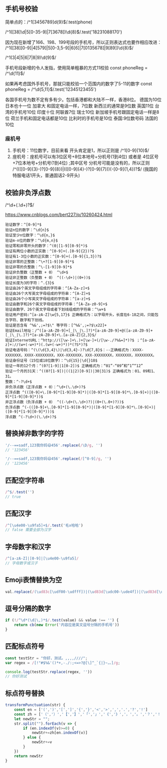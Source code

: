 ## 手机号校验
简单点的：/^1[3456789]d{9}$/.test(phone)

/^1([38]\d|5[0-35-9]|7[3678])\d{8}$/.test('18231088170')

因为现在新增了166、198、199号段的手机号，所以正则表达式也要作相应改进：
/^1([38][0-9]|4[579]|5[0-3,5-9]|6[6]|7[0135678]|9[89])\d{8}$/

/^1(3|4|5|6|7|8|9)\d{9}$/

手机号段新增的令人发指，使用简单粗暴的方式11校验
const phoneReg = /^\d{11}$/

如果再考虑国外手机号，那就只能校验一个范围内的数字了5-11的数字
const phoneReg = /^\d{5,11}$/.test('12345123455')

各国手机号为数不定有多有少。包括香港都和大陆不一样，香港8位。
德国为10位
日本也十一位
加拿大 和固定电话一样，7位数
新西兰的通常是9位数
英国11位
台湾的手机号10位
印度十位
阿联酋7位
瑞士10位
新加坡手机号跟固定电话一样是8位
荷兰手机和固定电话都是10位
比利时的手机号是10位
泰国:9位数号码
法国的10位

### 座机号
1. 手机号：11位数字，目前来看 开头肯定是1，所以正则是 /^1[0-9]{10}$/
2. 座机号：座机号可以有3位区号+8位本地号+分机号(1到4位) 或者是 4位区号+7位本地号+分机号(1到4位) ;其中区号 分机号可能是没有的，所以正则 /^((([0-9]{3}-)?[0-9]{8})|(([0-9]{4}-)?[0-9]{7}))(-[0-9]{1,4})?$/
(我国的特服电话1开头，普通固话2-9开头)


## 校验非负浮点数
/^\d+(\.\d+)?$/

https://www.cnblogs.com/bert227/p/10260424.html
```
验证数字：^[0-9]*$
验证n位的数字：^\d{n}$
验证至少n位数字：^\d{n,}$
验证m-n位的数字：^\d{m,n}$
验证零和非零开头的数字：^(0|[1-9][0-9]*)$
验证有两位小数的正实数：^[0-9]+(.[0-9]{2})?$
验证有1-3位小数的正实数：^[0-9]+(.[0-9]{1,3})?$
验证非零的正整数：^\+?[1-9][0-9]*$
验证非零的负整数：^\-[1-9][0-9]*$
验证非负整数（正整数 + 0） ^\d+$
验证非正整数（负整数 + 0） ^((-\d+)|(0+))$
验证长度为3的字符：^.{3}$
验证由26个英文字母组成的字符串：^[A-Za-z]+$
验证由26个大写英文字母组成的字符串：^[A-Z]+$
验证由26个小写英文字母组成的字符串：^[a-z]+$
验证由数字和26个英文字母组成的字符串：^[A-Za-z0-9]+$
验证由数字、26个英文字母或者下划线组成的字符串：^\w+$
验证用户密码:^[a-zA-Z]\w{5,17}$ 正确格式为：以字母开头，长度在6-18之间，只能包含字符、数字和下划线。
验证是否含有 ^%&',;=?$\" 等字符：[^%&',;=?$\x22]+
验证Email地址：/^([a-zA-Z0-9]+[_|\_|\.]?)*[a-zA-Z0-9]+@([a-zA-Z0-9]+[_|\_|\.]?)*[a-zA-Z0-9]+\.[a-zA-Z]{2,3}$/
验证InternetURL：^http://([\w-]+\.)+[\w-]+(/[\w-./?%&=]*)?$ ；^[a-zA-z]+://(w+(-w+)*)(.(w+(-w+)*))*(?S*)?$
验证电话号码：^(\(\d{3,4}\)|\d{3,4}-)?\d{7,8}$：--正确格式为：XXXX-XXXXXXX，XXXX-XXXXXXXX，XXX-XXXXXXX，XXX-XXXXXXXX，XXXXXXX，XXXXXXXX。
验证身份证号（15位或18位数字）：^\d{15}|\d{}18$
验证一年的12个月：^(0?[1-9]|1[0-2])$ 正确格式为：“01”-“09”和“1”“12”
验证一个月的31天：^((0?[1-9])|((1|2)[0-9])|30|31)$ 正确格式为：01、09和1、31。
整数：^-?\d+$
非负浮点数（正浮点数 + 0）：^\d+(\.\d+)?$
正浮点数 ^(([0-9]+\.[0-9]*[1-9][0-9]*)|([0-9]*[1-9][0-9]*\.[0-9]+)|([0-9]*[1-9][0-9]*))$
非正浮点数（负浮点数 + 0） ^((-\d+(\.\d+)?)|(0+(\.0+)?))$
负浮点数 ^(-(([0-9]+\.[0-9]*[1-9][0-9]*)|([0-9]*[1-9][0-9]*\.[0-9]+)|([0-9]*[1-9][0-9]*)))$
浮点数 ^(-?\d+)(\.\d+)?$
```

## 替换掉非数字的字符
```js
'/--==sadf,123我你妈😄456'.replace(/\D/g, '')
// '123456'

'/--==sadf,123我你妈😄456'.replace(/[^0-9]/g, '')
// '123456'
```

## 匹配空字符串
```js
/^$/.test('')
// true
```

## 匹配汉字
```js
/^[\u4e00-\u9fa5]+$/.test('毛x哈哈')
// false 需要全部为汉字
```

## 字母数字和汉字
```js
/^[a-zA-Z]|[0-9]|[\u4e00-\u9fa5]/
// 字母数字或汉子
```

## Emoji表情替换为空
```js
val.replace(/(\ud83c[\udf00-\udfff])|(\ud83d[\udc00-\ude4f])|(\ud83d[\ude80-\udeff])/g,"")
```

## 逗号分隔的数字
```js
if (!/^\d*(\d|\,)*$/.test(value) && value !== '') {
    return cb(new Error('内容应是英文逗号分隔的手机号'))
}
```

## 匹配标点符号
```js
const testStr = "你好，测试。,,,,////";
var regex = /[!"#$%&'()*+,-./:;<=>?@[\]^_`{|}~，。]/g;

console.log(testStr.replace(regex, ''))
// 你好测试
```

## 标点符号替换
```js
transformPunctuation(str) {
    const en = ['(',')','[',']','{','}','<','>',',','.','?','!']
    const zh = ['（','）','【','】','「','」','《','》','，','。','？','！']
    let newStr = "";
    str.split("").forEach(v => {
        if (en.indexOf(v)>=0) {
            newStr+=zh[en.indexOf(v)]
        } else {
            newStr+=v
        }
    })
    return newStr
}
```